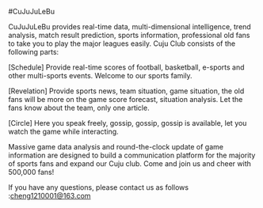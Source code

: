 #CuJuJuLeBu

CuJuJuLeBu provides real-time data, multi-dimensional intelligence, trend analysis, match result prediction, sports information, professional old fans to take you to play the major leagues easily. Cuju Club consists of the following parts:

[Schedule] Provide real-time scores of football, basketball, e-sports and other multi-sports events. Welcome to our sports family.

[Revelation] Provide sports news, team situation, game situation, the old fans will be more on the game score forecast, situation analysis. Let the fans know about the team, only one article.

[Circle] Here you speak freely, gossip, gossip, gossip is available, let you watch the game while interacting.

Massive game data analysis and round-the-clock update of game information are designed to build a communication platform for the majority of sports fans and expand our Cuju club. Come and join us and cheer with 500,000 fans!

If you have any questions, please contact us as follows :cheng1210001@163.com
